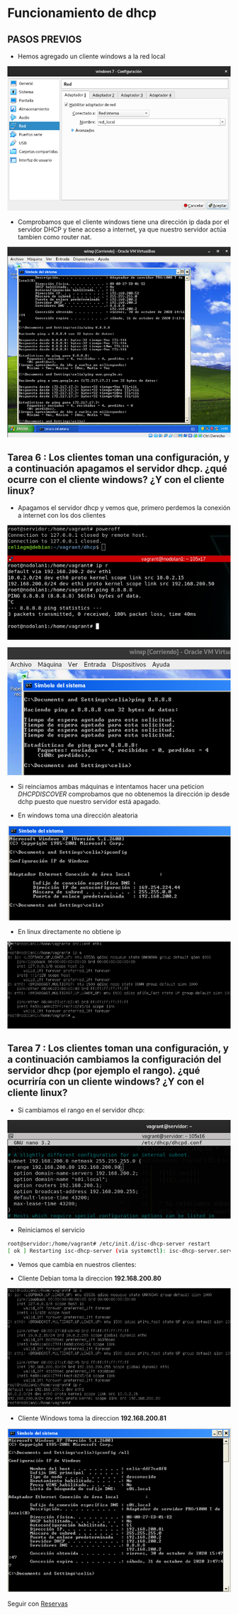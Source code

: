 # Funcionamiento de dhcp

## PASOS PREVIOS 

* Hemos agregado un cliente windows a la red local

![win1.png](https://github.com/CeliaGMqrz/servidor_DHCPv4/blob/main/capturas/w1.png)

* Comprobamos que el cliente windows tiene una dirección ip dada por el servidor DHCP y tiene acceso a internet, ya que nuestro servidor actúa tambien como router nat.

![clientewin.png](https://github.com/CeliaGMqrz/servidor_DHCPv4/blob/main/capturas/clientewin.png)

 
## Tarea 6 : Los clientes toman una configuración, y a continuación apagamos el servidor dhcp. ¿qué ocurre con el cliente windows? ¿Y con el cliente linux?

* Apagamos el servidor dhcp y vemos que, primero perdemos la conexión a internet con los dos clientes

![t61.png](https://github.com/CeliaGMqrz/servidor_DHCPv4/blob/main/capturas/t61.png)

![t62.png](https://github.com/CeliaGMqrz/servidor_DHCPv4/blob/main/capturas/t62.png)


* Si reinciamos ambas máquinas e intentamos hacer una peticion *DHCPDISCOVER* comprobamos que no obtenemos la dirección ip desde dchp puesto que nuestro servidor está apagado. 

* En windows toma una dirección aleatoria

![clientewin6.png](https://github.com/CeliaGMqrz/servidor_DHCPv4/blob/main/capturas/clientewin6.png)


* En linux directamente no obtiene ip

![clientelinux6.png](https://github.com/CeliaGMqrz/servidor_DHCPv4/blob/main/capturas/clientelinux6.png)

## Tarea 7 : Los clientes toman una configuración, y a continuación cambiamos la configuración del servidor dhcp (por ejemplo el rango). ¿qué ocurriría con un cliente windows? ¿Y con el cliente linux?


* Si cambiamos el rango en el servidor dhcp:

![rango.png](https://github.com/CeliaGMqrz/servidor_DHCPv4/blob/main/capturas/rango.png)

* Reiniciamos el servicio

```sh
root@servidor:/home/vagrant# /etc/init.d/isc-dhcp-server restart
[ ok ] Restarting isc-dhcp-server (via systemctl): isc-dhcp-server.service.

```

* Vemos que cambia en nuestros clientes:

* Cliente Debian toma la direccion **192.168.200.80** 

![rangolinux.png](https://github.com/CeliaGMqrz/servidor_DHCPv4/blob/main/capturas/rangolinux.png)

* Cliente Windows toma la direccion **192.168.200.81** 


![rangowindows.png](https://github.com/CeliaGMqrz/servidor_DHCPv4/blob/main/capturas/rangowindows.png)


Seguir con [Reservas](https://github.com/CeliaGMqrz/servidor_DHCPv4/blob/main/t8_reservas.md)